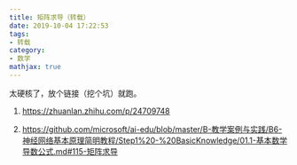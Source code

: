 ```yaml
---
title: 矩阵求导（转载）
date: 2019-10-04 17:22:53
tags:
- 转载
category:
- 数学
mathjax: true
---
```


太硬核了，放个链接（挖个坑）就跑。

1. https://zhuanlan.zhihu.com/p/24709748

2. https://github.com/microsoft/ai-edu/blob/master/B-教学案例与实践/B6-神经网络基本原理简明教程/Step1%20-%20BasicKnowledge/01.1-基本数学导数公式.md#115-矩阵求导